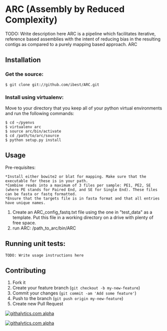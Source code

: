 # ARC (Assembly by Reduced Complexity)

TODO: Write description here
ARC is a pipeline which facilitates iterative, reference based assemblies with the intent of reducing bias in the resulting contigs as compared to a purely mapping based approach. ARC 

## Installation
### Get the source:
    $ git clone git://github.com/ibest/ARC.git

### Install using virtualenv:
Move to your directory that you keep all of your python virtual environments and run the following commands:

    $ cd ~/pyenvs
    $ virtualenv arc
    $ source arc/bin/activate
    $ cd /path/to/arc/source
    $ python setup.py install

## Usage

Pre-requisites:

    *Install either bowite2 or blat for mapping. Make sure that the executable for these is in your path.
    *Combine reads into a maximum of 3 files per sample: PE1, PE2, SE (where PE stands for Paired End, and SE for Single End). These files can be fasta or fastq formatted.
    *Ensure that the targets file is in fasta format and that all entries have unique names.

1) Create an ARC_config_fastq.txt file using the one in "test_data" as a template. Put this file in a working directory on a drive with plenty of free space.
2) run ARC: /path_to_arc/bin/ARC


## Running unit tests:

    TODO: Write usage instructions here

## Contributing

1. Fork it
2. Create your feature branch (`git checkout -b my-new-feature`)
3. Commit your changes (`git commit -am 'Add some feature'`)
4. Push to the branch (`git push origin my-new-feature`)
5. Create new Pull Request


[![githalytics.com alpha](https://cruel-carlota.pagodabox.com/1c58b31862cc6c8fdb36f4ccf190dd52 "githalytics.com")](http://githalytics.com/ibest/ARC)

[![githalytics.com alpha](https://cruel-carlota.pagodabox.com/23406c26a8e65285a4b6e64bec82ec27 "githalytics.com")](http://githalytics.com/ibest/ARC)
